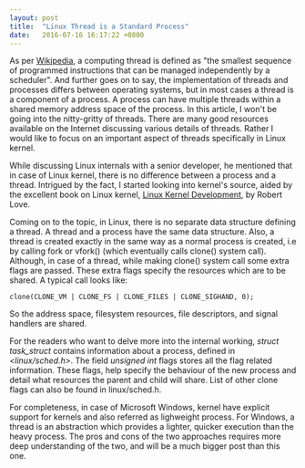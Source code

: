 ```yaml
---
layout: post
title:  "Linux Thread is a Standard Process"
date:   2016-07-16 16:17:22 +0800
---
```


As per [Wikipedia](https://en.wikipedia.org/wiki/Thread_(computing)), a computing thread is defined as "the smallest sequence of programmed instructions that can be managed independently by a scheduler". And further goes on to say, the implementation of threads and processes differs between operating systems, but in most cases a thread is a component of a process. A process can have multiple threads within a shared memory address space of the process.  In this article, I won't be going into the nitty-gritty of threads. There are many good resources available on the Internet discussing various details of threads. Rather I would like to focus on an important aspect of threads specifically in Linux kernel.

While discussing Linux internals with a senior developer, he mentioned that in case of Linux kernel, there is no difference between a process and a thread. Intrigued by the fact, I started looking into kernel's source, aided by the excellent book on Linux kernel, [Linux Kernel Development](https://www.amazon.com/Linux-Kernel-Development-Robert-Love/dp/0672329468), by Robert Love.

Coming on to the topic, in Linux, there is no separate data structure defining a thread. A thread and a process have the same data structure. Also, a thread is created exactly in the same way as a normal process is created, i.e by calling fork or vfork() (which eventually calls clone() system call). Although, in case of a thread, while making clone() system call some extra flags are passed. These extra flags specify the resources which are to be shared. A typical call looks like:
```
clone(CLONE_VM | CLONE_FS | CLONE_FILES | CLONE_SIGHAND, 0);
```

So the address space, filesystem resources, file descriptors, and signal handlers are shared.

For the readers who want to delve more into the internal working, *struct task_struct* contains information about a process, defined in *<linux/sched.h>*. The field *unsigned int* flags stores all the flag related information. These flags, help specify the behaviour of the new process and detail what resources the parent and child will share. List of other clone flags can also be found in linux/sched.h.

For completeness, in case of Microsoft Windows, kernel have explicit support for kernels and also referred as lighweight process. For Windows, a thread is an abstraction which provides  a lighter, quicker execution than the heavy process. The pros and cons of the two approaches requires more deep understanding of the two, and will be a much bigger post than this one.
